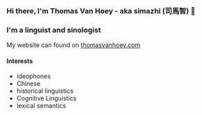### Hi there, I'm Thomas Van Hoey - aka simazhi (司馬智) 👋

### I'm a linguist and sinologist


My website can found on [thomasvanhoey.com](thomasvanhoey.com)


#### Interests
- ideophones
- Chinese
- historical linguistics
- Cognitive Linguistics
- lexical semantics



<!--
**simazhi/simazhi** is a ✨ _special_ ✨ repository because its `README.md` (this file) appears on your GitHub profile.

Here are some ideas to get you started:

- 🔭 I’m currently working on ...
- 🌱 I’m currently learning ...
- 👯 I’m looking to collaborate on ...
- 🤔 I’m looking for help with ...
- 💬 Ask me about ...
- 📫 How to reach me: ...
- 😄 Pronouns: ...
- ⚡ Fun fact: ...
-->
